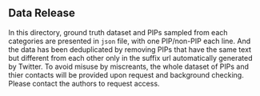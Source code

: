 ## Data Release

In this directory, ground truth dataset and PIPs sampled from each categories are presented in `json` file, with one PIP/non-PIP each line. And the data has been deduplicated by removing PIPs that have the same text but different from each other only in the suffix url automatically generated by Twitter. To avoid misuse by miscreants, the whole dataset of PIPs and thier contacts will be provided upon request and background checking. Please contact the authors to request access.